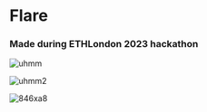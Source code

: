 # Flare
### Made during ETHLondon 2023 hackathon

![uhmm](https://github.com/JustAnotherDevv/EthLondon-2023/assets/101796507/c30380a8-b78a-4486-8a47-178e1b21c9fc)

![uhmm2](https://github.com/JustAnotherDevv/EthLondon-2023/assets/101796507/95895b33-34e5-415e-bf0f-a173397f52c4)

![846xa8](https://github.com/JustAnotherDevv/EthLondon-2023/assets/101796507/60d8ce33-8743-4027-a1fe-d07e524af952)
